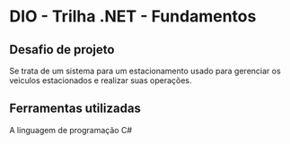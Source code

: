 # DIO - Trilha .NET - Fundamentos

## Desafio de projeto
Se trata de um sistema para um estacionamento usado para gerenciar os veiculos estacionados e realizar suas operações. 

## Ferramentas utilizadas 
A linguagem de programação C# 


